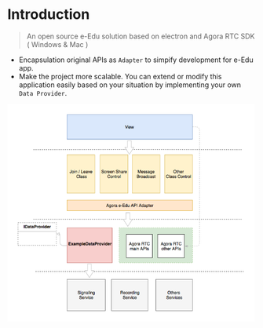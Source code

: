 # Introduction

> An open source e-Edu solution based on electron and Agora RTC SDK ( Windows & Mac )

- Encapsulation original APIs as `Adapter` to simpify development for e-Edu app.
- Make the project more scalable. You can extend or modify this application easily based on your situation by implementing your own `Data Provider`.


![architecture](../assets/architecture.png)
